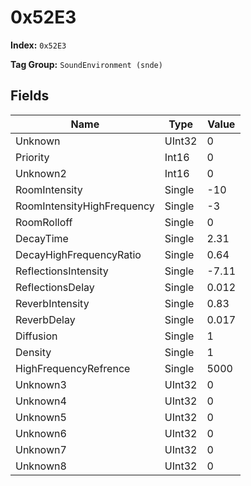 # 0x52E3

**Index:** ```0x52E3```

**Tag Group:** ```SoundEnvironment (snde)```

## Fields

Name	| Type	| Value
---	|---	|---	|
Unknown	|UInt32	|0
Priority	|Int16	|0
Unknown2	|Int16	|0
RoomIntensity	|Single	|-10
RoomIntensityHighFrequency	|Single	|-3
RoomRolloff	|Single	|0
DecayTime	|Single	|2.31
DecayHighFrequencyRatio	|Single	|0.64
ReflectionsIntensity	|Single	|-7.11
ReflectionsDelay	|Single	|0.012
ReverbIntensity	|Single	|0.83
ReverbDelay	|Single	|0.017
Diffusion	|Single	|1
Density	|Single	|1
HighFrequencyRefrence	|Single	|5000
Unknown3	|UInt32	|0
Unknown4	|UInt32	|0
Unknown5	|UInt32	|0
Unknown6	|UInt32	|0
Unknown7	|UInt32	|0
Unknown8	|UInt32	|0


